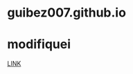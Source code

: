 # guibez007.github.io

<h1>modifiquei</h1>

<a href="https://guibez007.github.io/HTML-CSS-Training/tree/main/Exercises/Module-1/ex001_begin/index.html">LINK</a>
